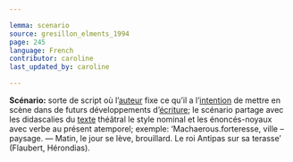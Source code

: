 ```yaml
---

lemma: scenario
source: gresillon_elments_1994
page: 245
language: French
contributor: caroline
last_updated_by: caroline

---
```


**Scénario:** sorte de script où l’[auteur](author.html) fixe ce qu’il a l’[intention](inention.html) de mettre en scène dans de futurs développements d’[écriture](writingProcess.html); le scénario partage avec les didascalies du [texte](text.html) théâtral le style nominal et les énoncés-noyaux avec verbe au présent atemporel; exemple: ‘Machaerous.forteresse, ville – paysage. — Matin, le jour se lève, brouillard. Le roi Antipas sur sa terasse’ (Flaubert, Hérondias).
